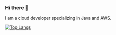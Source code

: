 ### Hi there 👋  

I am a cloud developer specializing in Java and AWS.

[![Top Langs](https://github-readme-stats.vercel.app/api/top-langs/?username=gdgdgdrox)](https://github.com/anuraghazra/github-readme-stats)
<!--
**gdgdgdrox/gdgdgdrox** is a ✨ _special_ ✨ repository because its `README.md` (this file) appears on your GitHub profile.

Here are some ideas to get you started:

- 🔭 I’m currently working on ...
- 🌱 I’m currently learning ...
- 👯 I’m looking to collaborate on ...
- 🤔 I’m looking for help with ...
- 💬 Ask me about ...
- 📫 How to reach me: ...
-->
